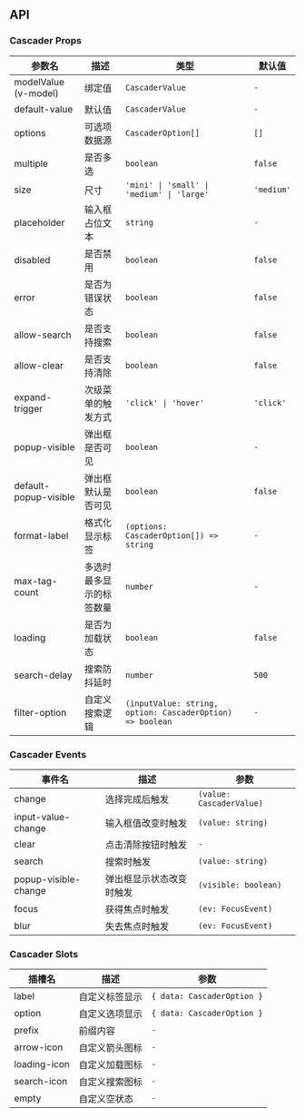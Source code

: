 ## API

### Cascader Props

| 参数名                | 描述                     | 类型                                                      | 默认值     |
| --------------------- | ------------------------ | --------------------------------------------------------- | ---------- |
| modelValue (v-model)  | 绑定值                   | `CascaderValue`                                           | `-`        |
| default-value         | 默认值                   | `CascaderValue`                                           | `-`        |
| options               | 可选项数据源             | `CascaderOption[]`                                        | `[]`       |
| multiple              | 是否多选                 | `boolean`                                                 | `false`    |
| size                  | 尺寸                     | `'mini' \| 'small' \| 'medium' \| 'large'`                | `'medium'` |
| placeholder           | 输入框占位文本           | `string`                                                  | `-`        |
| disabled              | 是否禁用                 | `boolean`                                                 | `false`    |
| error                 | 是否为错误状态           | `boolean`                                                 | `false`    |
| allow-search          | 是否支持搜索             | `boolean`                                                 | `false`    |
| allow-clear           | 是否支持清除             | `boolean`                                                 | `false`    |
| expand-trigger        | 次级菜单的触发方式       | `'click' \| 'hover'`                                      | `'click'`  |
| popup-visible         | 弹出框是否可见           | `boolean`                                                 | `-`        |
| default-popup-visible | 弹出框默认是否可见       | `boolean`                                                 | `false`    |
| format-label          | 格式化显示标签           | `(options: CascaderOption[]) => string`                   | `-`        |
| max-tag-count         | 多选时最多显示的标签数量 | `number`                                                  | `-`        |
| loading               | 是否为加载状态           | `boolean`                                                 | `false`    |
| search-delay          | 搜索防抖延时             | `number`                                                  | `500`      |
| filter-option         | 自定义搜索逻辑           | `(inputValue: string, option: CascaderOption) => boolean` | `-`        |

### Cascader Events

| 事件名               | 描述                     | 参数                     |
| -------------------- | ------------------------ | ------------------------ |
| change               | 选择完成后触发           | `(value: CascaderValue)` |
| input-value-change   | 输入框值改变时触发       | `(value: string)`        |
| clear                | 点击清除按钮时触发       | `-`                      |
| search               | 搜索时触发               | `(value: string)`        |
| popup-visible-change | 弹出框显示状态改变时触发 | `(visible: boolean)`     |
| focus                | 获得焦点时触发           | `(ev: FocusEvent)`       |
| blur                 | 失去焦点时触发           | `(ev: FocusEvent)`       |

### Cascader Slots

| 插槽名       | 描述           | 参数                       |
| ------------ | -------------- | -------------------------- |
| label        | 自定义标签显示 | `{ data: CascaderOption }` |
| option       | 自定义选项显示 | `{ data: CascaderOption }` |
| prefix       | 前缀内容       | `-`                        |
| arrow-icon   | 自定义箭头图标 | `-`                        |
| loading-icon | 自定义加载图标 | `-`                        |
| search-icon  | 自定义搜索图标 | `-`                        |
| empty        | 自定义空状态   | `-`                        |
